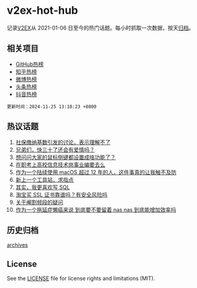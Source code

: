 # v2ex-hot-hub

 记录[V2EX](https://www.v2ex.com/)从 2021-01-06 日至今的热门话题。每小时抓取一次数据，按天[归档](archives)。
 
 ## 相关项目

- [GitHub热榜](https://github.com/lonnyzhang423/github-hot-hub)
- [知乎热榜](https://github.com/lonnyzhang423/zhihu-hot-hub)
- [微博热榜](https://github.com/lonnyzhang423/weibo-hot-hub)
- [头条热榜](https://github.com/lonnyzhang423/toutiao-hot-hub)
- [抖音热榜](https://github.com/lonnyzhang423/douyin-hot-hub)


 `更新时间：2024-11-25 13:10:23 +0800`

## 热议话题

1. [社保缴纳基数引发的讨论，表示理解不了](https://www.v2ex.com/t/1092285)
1. [兄弟们，快三十了还会有爱情吗？](https://www.v2ex.com/t/1092316)
1. [想问问大家的鼠标侧键都设置成啥功能了？](https://www.v2ex.com/t/1092177)
1. [在职考上高校信息技术岗事业编要去么](https://www.v2ex.com/t/1092271)
1. [作为一个陆续使用 macOS 超过 12 年的人，这件事真的让我触不及防](https://www.v2ex.com/t/1092261)
1. [新上一个工具站，求指点](https://www.v2ex.com/t/1092165)
1. [其实，我更喜欢写 SQL](https://www.v2ex.com/t/1092231)
1. [淘宝买 SSL 证书靠谱吗？有安全风险吗](https://www.v2ex.com/t/1092182)
1. [关于阉割频段的疑问](https://www.v2ex.com/t/1092170)
1. [作为一个拖延症懒癌来说 到底要不要留着 nas nas 到底能增加效率吗](https://www.v2ex.com/t/1092216)

## 历史归档

[archives](archives)

## License

See the [LICENSE](LICENSE) file for license rights and limitations (MIT).
